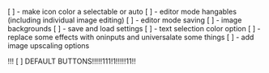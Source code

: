 [ ] - make icon color a selectable or auto
[ ] - editor mode hangables (including individual image editing)
[ ] - editor mode saving
[ ] - image backgrounds
[ ] - save and load settings
[ ] - text selection color option
[ ] - replace some effects with oninputs and universalate some things
[ ] - add image upscaling options

!!! [ ] DEFAULT BUTTONS!!!!!111!1!!!!!11!!
